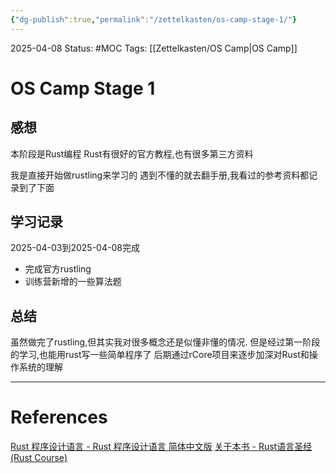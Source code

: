 ```yaml
---
{"dg-publish":true,"permalink":"/zettelkasten/os-camp-stage-1/"}
---
```


2025-04-08
Status: #MOC
Tags: [[Zettelkasten/OS Camp\|OS Camp]]

# OS Camp Stage 1

## 感想
本阶段是Rust编程
Rust有很好的官方教程,也有很多第三方资料

我是直接开始做rustling来学习的
遇到不懂的就去翻手册,我看过的参考资料都记录到了下面

## 学习记录
2025-04-03到2025-04-08完成
- 完成官方rustling
- 训练营新增的一些算法题

## 总结

虽然做完了rustling,但其实我对很多概念还是似懂非懂的情况.
但是经过第一阶段的学习,也能用rust写一些简单程序了
后期通过rCore项目来逐步加深对Rust和操作系统的理解


___
# References
[Rust 程序设计语言 - Rust 程序设计语言 简体中文版](https://kaisery.github.io/trpl-zh-cn/title-page.html)
[关于本书 - Rust语言圣经(Rust Course)](https://course.rs/about-book.html)